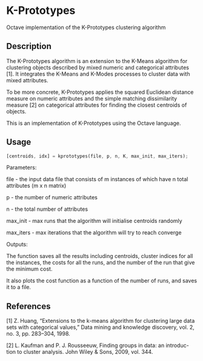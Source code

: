 # K-Prototypes
Octave implementation of the K-Prototypes clustering algorithm

## Description

The K-Prototypes algorithm is an extension to the K-Means algorithm for clustering objects described by mixed numeric and categorical attributes [1]. It integrates the K-Means and K-Modes processes to cluster data with mixed attributes. 

To be more concrete, K-Prototypes applies the squared Euclidean distance measure on numeric attributes and the simple matching dissimilarity measure [2] on categorical attributes for finding the closest centroids of objects.

This is an implementation of K-Prototypes using the Octave language.

## Usage

```octave
[centroids, idx] = kprototypes(file, p, n, K, max_init, max_iters);
```

Parameters:

file - the input data file that consists of m instances of which have n total attributes (m x n matrix)

p - the number of numeric attributes

n - the total number of attributes

max_init - max runs that the algorithm will initialise centroids randomly

max_iters - max iterations that the algorithm will try to reach converge

Outputs:

The function saves all the results including centroids, cluster indices for all the instances, the costs for all the runs, and the number of the run that give the minimum cost. 

It also plots the cost function as a function of the number of runs, and saves it to a file.

## References

[1] Z. Huang, “Extensions to the k-means algorithm for clustering large data sets with categorical values,” Data mining and knowledge discovery, vol. 2, no. 3, pp. 283–304, 1998.

[2] L. Kaufman and P. J. Rousseeuw, Finding groups in data: an introduc- tion to cluster analysis. John Wiley & Sons, 2009, vol. 344.

